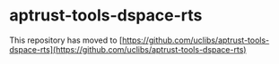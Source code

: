 # aptrust-tools-dspace-rts

This repository has moved to [https://github.com/uclibs/aptrust-tools-dspace-rts](https://github.com/uclibs/aptrust-tools-dspace-rts)
